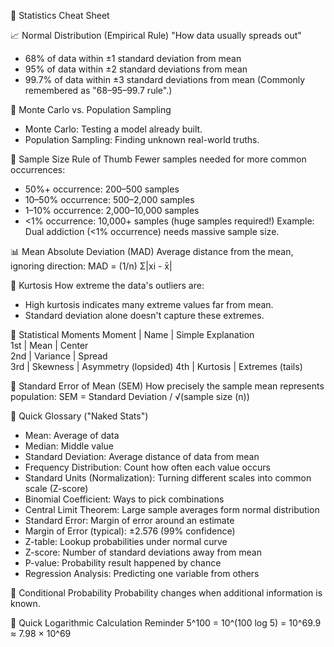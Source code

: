
📌 Statistics Cheat Sheet

📈 Normal Distribution (Empirical Rule)
"How data usually spreads out"
- 68% of data within ±1 standard deviation from mean
- 95% of data within ±2 standard deviations from mean
- 99.7% of data within ±3 standard deviations from mean
(Commonly remembered as "68–95–99.7 rule".)

🎲 Monte Carlo vs. Population Sampling
- Monte Carlo: Testing a model already built.
- Population Sampling: Finding unknown real-world truths.

🧠 Sample Size Rule of Thumb
Fewer samples needed for more common occurrences:
- 50%+ occurrence: 200–500 samples
- 10–50% occurrence: 500–2,000 samples
- 1–10% occurrence: 2,000–10,000 samples
- <1% occurrence: 10,000+ samples (huge samples required!)
Example: Dual addiction (<1% occurrence) needs massive sample size.

📊 Mean Absolute Deviation (MAD)
Average distance from the mean, ignoring direction:
MAD = (1/n) Σ|xi - x̄|

🚨 Kurtosis
How extreme the data's outliers are:
- High kurtosis indicates many extreme values far from mean.
- Standard deviation alone doesn't capture these extremes.

📏 Statistical Moments
Moment | Name     | Simple Explanation   
1st    | Mean     | Center               
2nd    | Variance | Spread               
3rd    | Skewness | Asymmetry (lopsided) 
4th    | Kurtosis | Extremes (tails)     

📌 Standard Error of Mean (SEM)
How precisely the sample mean represents population:
SEM = Standard Deviation / √(sample size (n))

📖 Quick Glossary ("Naked Stats")
- Mean: Average of data
- Median: Middle value
- Standard Deviation: Average distance of data from mean
- Frequency Distribution: Count how often each value occurs
- Standard Units (Normalization): Turning different scales into common scale (Z-score)
- Binomial Coefficient: Ways to pick combinations
- Central Limit Theorem: Large sample averages form normal distribution
- Standard Error: Margin of error around an estimate
- Margin of Error (typical): ±2.576 (99% confidence)
- Z-table: Lookup probabilities under normal curve
- Z-score: Number of standard deviations away from mean
- P-value: Probability result happened by chance
- Regression Analysis: Predicting one variable from others

🎯 Conditional Probability
Probability changes when additional information is known.

🧮 Quick Logarithmic Calculation Reminder
5^100 = 10^(100 log 5) = 10^69.9 ≈ 7.98 × 10^69
